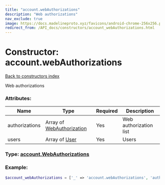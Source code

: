 ```yaml
---
title: "account.webAuthorizations"
description: "Web authorizations"
nav_exclude: true
image: https://docs.madelineproto.xyz/favicons/android-chrome-256x256.png
redirect_from: /API_docs/constructors/account_webAuthorizations.html
---
```

# Constructor: account.webAuthorizations  
[Back to constructors index](index.md)



Web authorizations

### Attributes:

| Name     |    Type       | Required | Description |
|----------|---------------|----------|-------------|
|authorizations|Array of [WebAuthorization](../types/WebAuthorization.md) | Yes|Web authorization list|
|users|Array of [User](../types/User.md) | Yes|Users|



### Type: [account.WebAuthorizations](../types/account.WebAuthorizations.md)


### Example:

```php
$account_webAuthorizations = ['_' => 'account.webAuthorizations', 'authorizations' => [WebAuthorization, WebAuthorization], 'users' => [User, User]];
```  
